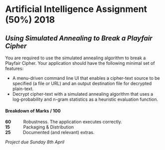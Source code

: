 # Artificial Intelligence Assignment (50%) 2018  

## *Using Simulated Annealing to Break a Playfair Cipher*  

You are required to use the simulated annealing algorithm to break a Playfair Cipher. Your
application should have the following minimal set of features:  
- A menu-driven command line UI that enables a cipher-text source to be specified (a
file or URL) and an output destination file for decrypted plain-text.  
- Decrypt cipher-text with a simulated annealing algorithm that uses a log-probability
and n-gram statistics as a heuristic evaluation function.  

#### Breakdown of Marks / 100  

**60** &nbsp;&nbsp;&nbsp;&nbsp;&nbsp;&nbsp;&nbsp;&nbsp; Robustness. The application executes correctly.  
**15** &nbsp;&nbsp;&nbsp;&nbsp;&nbsp;&nbsp;&nbsp;&nbsp;&nbsp; Packaging & Distribution  
**25** &nbsp;&nbsp;&nbsp;&nbsp;&nbsp;&nbsp;&nbsp;&nbsp; Documented (and relevant) extras.  
  
*Project due Sunday 8th April*
